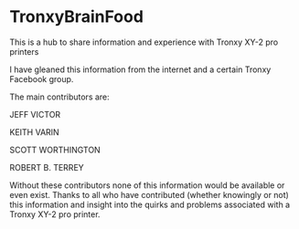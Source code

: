 # TronxyBrainFood
This is a hub to share information and experience with Tronxy XY-2 pro printers

I have gleaned this information from the internet and a certain Tronxy Facebook group. 

The main contributors are:

JEFF VICTOR

KEITH VARIN

SCOTT WORTHINGTON

ROBERT B. TERREY


Without these contributors none of this information would be available or even exist.
 Thanks to all who have contributed (whether knowingly or not) this information and insight into the quirks and problems associated with a Tronxy XY-2 pro printer. 
